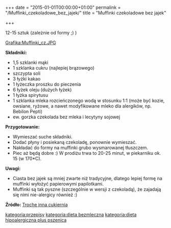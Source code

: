 +++
date = "2015-01-01T00:00:00+01:00"
permalink = "/Muffinki_czekoladowe_bez_jajek/"
title = "Muffinki czekoladowe bez jajek"

+++

12-15 sztuk (zależnie od formy ;) )

[Grafika:Muffinki_cz.JPG](/Grafika:Muffinki_cz.JPG "wikilink")

**Składniki:**

-   1,5 szklanki mąki
-   1 szklanka cukru (najlepiej brązowego)
-   szczypta soli
-   3 łyżki kakao
-   1 łyżeczka proszku do pieczenia
-   6 łyżek oleju (dużych łyżek)
-   1 łyżka spirytusu
-   1 szklanka mleka rozcieńczonego wodą w stosunku 1:1 (może być kozie, owsiane, ryżowe, a nawet modyfikowane mleko dla alergików, np. Bebilon Pepti)
-   ew. gorzka czekolada bez mleka i lecytyny sojowej

**Przygotowanie:**

-   Wymieszać suche składniki.
-   Dodać płyny i posiekaną czekoladę, ponownie wymieszać.
-   Nakładać do formy na muffinki grubo wysmarowanej tłuszczem.
-   Piec aż będą dobre :) W prodiżu trwa to 20-25 minut, w piekarniku ok. 15 (w 170\*C).

**Uwagi:**

-   Ciasta bez jajek są mniej zwarte niż tradycyjne, dlatego lepiej formę na muffinki wyłożyć papierowymi papilotkami.
-   Muffinki są tak pyszne (szczególnie w wersji z czekoladą), że zajadają się nimi nie-alergicy również :)

**Źródło:** [Trochę inna cukiernia](http://pinkcake.blox.pl/2009/03/Muffinki-czekoladowe-DOSKONALE.html)

[kategoria:przepisy](/atopedia/kategoria:przepisy "wikilink") [kategoria:dieta bezmleczna](/atopedia/kategoria:dieta_bezmleczna "wikilink") [kategoria:dieta hipoalergiczna plus pszenica](/atopedia/kategoria:dieta_hipoalergiczna_plus_pszenica "wikilink")